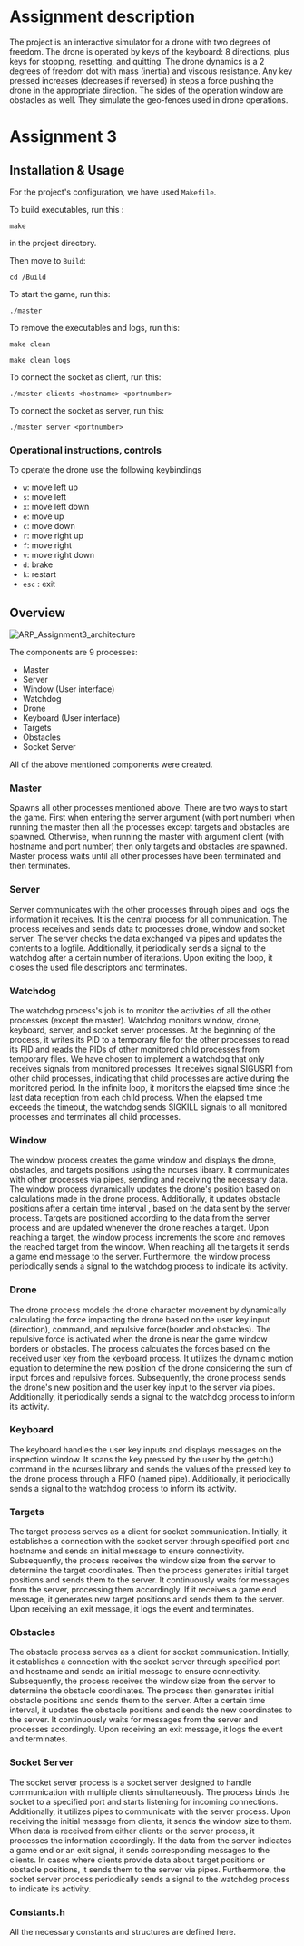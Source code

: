 # Assignment description
The project is an interactive simulator for a drone with two degrees of freedom.
The drone is operated by keys of the keyboard: 8 directions, plus keys for stopping, resetting, and quitting.
The drone dynamics is a 2 degrees of freedom dot with mass (inertia) and viscous resistance. Any key pressed increases (decreases if reversed) in steps a force pushing the drone in the appropriate direction.
The sides of the operation window are obstacles as well. They simulate the geo-fences used in drone operations.

# Assignment 3


## Installation & Usage
For the project's configuration, we have used `Makefile`.

To build executables, run this :
```
make
```
in the project directory.

Then move to `Build`:
```
cd /Build
```
To start the game, run this:
```
./master
```

To remove the executables and logs, run this:
```
make clean
```

```
make clean logs
```
To connect the socket as client, run this:
```
./master clients <hostname> <portnumber>

```
To connect the socket as server, run this: 
```
./master server <portnumber>
```





###  Operational instructions, controls ###
To operate the drone use the following keybindings
- `w`: move left up
- `s`: move left
- `x`: move left down
- `e`: move up
- `c`: move down
- `r`: move right up
- `f`: move right
- `v`: move right down
- `d`: brake
- `k`: restart
- `esc` : exit



## Overview 

![ARP_Assignment3_architecture](https://github.com/TNunige/ARP_Assignment3_Mandarins/assets/145358917/ad35bdc5-b901-4158-9200-637781fc670b)




The components are 9 processes:
- Master
- Server
- Window (User interface)
- Watchdog
- Drone
- Keyboard (User interface)
- Targets
- Obstacles
- Socket Server

All of the above mentioned components were created.

### Master
Spawns all other processes mentioned above. There are two ways to start the game. First when entering the server argument (with port number) when running the master then all the processes except targets and obstacles are spawned. Otherwise, when running the master with argument client (with hostname and port number) then only targets and obstacles are spawned. Master process waits until all other processes have been terminated and then terminates. 

### Server
Server communicates with the other processes through pipes and logs the information it receives. It is the central process for all communication. The process receives and sends data to processes drone, window and socket server. The server checks the data exchanged via pipes and updates the contents to a logfile. Additionally, it periodically sends a signal to the watchdog after a certain number of iterations. Upon exiting the loop, it closes the used file descriptors and terminates.


### Watchdog
The watchdog process's job is to monitor the activities of all the other processes (except the master). Watchdog monitors window, drone, keyboard, server, and socket server processes. At the beginning of the process, it writes its PID to a temporary file for the other processes to read its PID and reads the PIDs of other monitored child processes from temporary files. We have chosen to implement a watchdog that only receives signals from monitored processes. It receives signal SIGUSR1 from other child processes, indicating that child processes are active during the monitored period. In the infinite loop, it monitors the elapsed time since the last data reception from each child process. When the elapsed time exceeds the timeout, the watchdog sends SIGKILL signals to all monitored processes and terminates all child processes.

### Window
The window process creates the game window and displays the drone, obstacles, and targets positions using the ncurses library. It communicates with other processes via pipes, sending and receiving the necessary data. The window process dynamically updates the drone's position based on calculations made in the drone process. Additionally, it updates obstacle positions after a certain time interval , based on the data sent by the server process. Targets are positioned according to the data from the server process and are updated whenever the drone reaches a target. Upon reaching a target, the window process increments the score and removes the reached target from the window. When reaching all the targets it sends a game end message to the server. Furthermore, the window process periodically sends a signal to the watchdog process to indicate its activity.


### Drone
The drone process models the drone character movement by dynamically calculating the force impacting the drone based on the user key input (direction), command, and repulsive force(border and obstacles). The repulsive force is activated when the drone is near the game window borders or obstacles. The process calculates the forces based on the received user key from the keyboard process. It utilizes the dynamic motion equation to determine the new position of the drone considering the sum of input forces and repulsive forces. Subsequently, the drone process sends the drone's new position and the user key input to the server via pipes. Additionally, it periodically sends a signal to the watchdog process to inform its activity.

### Keyboard 
The keyboard handles the user key inputs and displays messages on the inspection window. It scans the key pressed by the user by the getch() command in the ncurses library and sends the values of the pressed key to the drone process through a FIFO (named pipe). Additionally, it periodically sends a signal to the watchdog process to inform its activity.

### Targets
The target process serves as a client for socket communication. Initially, it establishes a connection with the socket server through specified port and hostname and sends an initial message to ensure connectivity. Subsequently, the process receives the window size from the server to determine the target coordinates. Then the process generates initial target positions and sends them to the server.
It continuously waits for messages from the server, processing them accordingly. If it receives a game end message, it generates new target positions and sends them to the server. Upon receiving an exit message, it logs the event and terminates.



### Obstacles
The obstacle process serves as a client for socket communication. Initially, it establishes a connection with the socket server through specified port and hostname and sends an initial message to ensure connectivity. Subsequently, the process receives the window size from the server to determine the obstacle coordinates. The process then generates initial obstacle positions and sends them to the server. After a certain time interval, it updates the obstacle positions and sends the new coordinates to the server. It continuously waits for messages from the server and processes accordingly. Upon receiving an exit message, it logs the event and terminates.

### Socket Server
The socket server process is a socket server designed to handle communication with multiple clients simultaneously. The process binds the socket to a specified port and starts listening for incoming connections. Additionally, it utilizes pipes to communicate with the server process. Upon receiving  the initial message from clients, it sends the window size to them. When data is received from either clients or the server process, it processes the information accordingly. If the data from the server indicates a game end or an exit signal, it sends corresponding messages to the clients. In cases where clients provide data about target positions or obstacle positions, it sends them to the server via pipes. Furthermore, the socket server process periodically sends a signal to the watchdog process to indicate its activity.



### Constants.h ###
All the necessary constants and structures are defined here.




   




